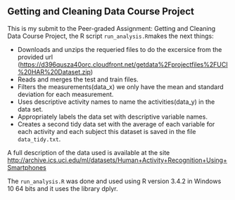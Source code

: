 
## Getting and Cleaning Data Course Project

This is my submit to the Peer-graded Assignment: Getting and Cleaning Data Course Project, the R script `run_analysis.R`makes the next things:
* Downloads and unzips the requeried files to do the excersice from the provided url (https://d396qusza40orc.cloudfront.net/getdata%2Fprojectfiles%2FUCI%20HAR%20Dataset.zip)
* Reads and merges the test and train files.
* Filters the measurements(data_x) we only have the mean and standard deviation for each measurement.
* Uses descriptive activity names to name the activities(data_y) in the data set.
* Appropriately labels the data set with descriptive variable names.
* Creates a second tidy data set with the average of each variable for each activity and each subject this dataset is saved in the file `data_tidy.txt`.

A full description of the data used is available at the site http://archive.ics.uci.edu/ml/datasets/Human+Activity+Recognition+Using+Smartphones

The `run_analysis.R` was done and used using R version 3.4.2 in Windows 10 64 bits and it uses the library dplyr.
